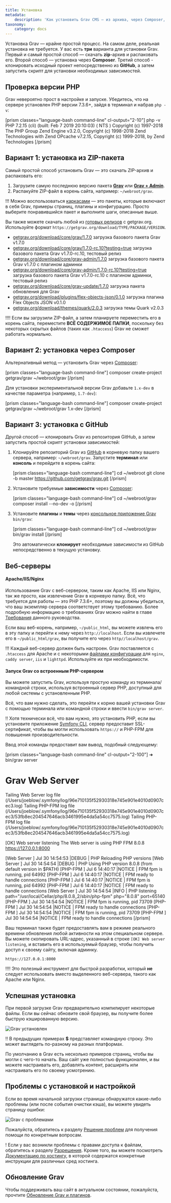 ```yaml
---
title: Установка
metadata:
    description: 'Как установить Grav CMS — из архива, через Composer, с GitHub. Возможные проблемы с установкой и настройкой.'
taxonomy:
    category: docs
---
```


Установка Grav — крайне простой процесс. На самом деле, реальная установка не требуется. У вас есть **три** варианта для установки Grav. Первый и самый простой способ — скачать **zip**-архив и распаковать его. Второй способ — установка через **Composer**. Третий способ - клонировать исходный проект непосредственно из **GitHub**, а затем запустить скрипт для установки необходимых зависимостей.

## Проверка версии PHP

Grav невероятно прост в настройке и запуске. Убедитесь, что на сервере установлен PHP версии 7.3.6+, зайдя в терминал и набрав `php -v`:

[prism classes="language-bash command-line" cl-output="2-10"]
php -v
PHP 7.2.15 (cli) (built: Feb  7 2019 20:10:03) ( NTS )
Copyright (c) 1997-2018 The PHP Group
Zend Engine v3.2.0, Copyright (c) 1998-2018 Zend Technologies
    with Zend OPcache v7.2.15, Copyright (c) 1999-2018, by Zend Technologies
[/prism]


## Вариант 1: установка из ZIP-пакета

Самый простой способ установить Grav — это скачать ZIP-архив и распаковать его:

1. Загрузите самую последнюю версию пакета **[Grav](https://getgrav.org/download/core/grav/latest)** или **[Grav + Admin](https://getgrav.org/download/core/grav-admin/latest)**.
2. Распакуйте ZIP-файл в корень сайта, например: `~/webroot/grav`.

!!! Можно воспользоваться [каркасами](https://getgrav.org/downloads/skeletons) — это пакеты, которые включают в себя Grav, примеры страниц, плагины и конфигурацию. Просто выберите понравившийся пакет и выполните шаги, описанные выше.

Вы также можете скачать любой из [готовых релизов](https://github.com/getgrav/grav/tags) с getgrav.org. Используйте формат `https://getgrav.org/download/TYPE/PACKAGE/VERSION`.

- [getgrav.org/download/core/grav/1.7.0](https://getgrav.org/download/core/grav/1.7.0) загрузка базового пакета Grav v1.7.0
- [getgrav.org/download/core/grav/1.7.0-rc.10?testing=true](https://getgrav.org/download/core/grav/1.7.0-rc.10?testing=true) загрузка базового пакета Grav v1.7.0-rc.10, тестовый релиз
- [getgrav.org/download/core/grav-admin/1.7.0](https://getgrav.org/download/core/grav-admin/1.7.0) загрузка базового пакета Grav v1.7.0 с плагином админки
- [getgrav.org/download/core/grav-admin/1.7.0-rc.10?testing=true](https://getgrav.org/download/core/grav-admin/1.7.0-rc.10?testing=true) загрузка базового пакета Grav v1.7.0-rc.10 с плагином админки, тестовый релиз
- [getgrav.org/download/core/grav-update/1.7.0](https://getgrav.org/download/core/grav-update/1.7.0) загрузка пакета обновления для Grav
- [getgrav.org/download/plugins/flex-objects-json/0.1.0](https://getgrav.org/download/plugins/flex-objects-json/0.1.0) загрузка плагина Flex Objects JSON v0.1.0
- [getgrav.org/download/themes/quark/2.0.3](https://getgrav.org/download/themes/quark/2.0.3) загрузка темы Quark v2.0.3

!!!! Если вы загрузили ZIP-файл, а затем планируете переместить его в корень сайта, переместите **ВСЁ СОДЕРЖИМОЕ ПАПКИ**, поскольку без некоторых скрытых файлов (таких как `.htaccess`) Grav не сможет работать нормально.

## Вариант 2: установка через Composer

Альтернативный метод — установить Grav через [Composer](https://getcomposer.org/doc/00-intro.md#installation-linux-unix-osx):

[prism classes="language-bash command-line"]
composer create-project getgrav/grav ~/webroot/grav
[/prism]

Для установки экспериментальной версии Grav добавьте `1.x-dev` в качестве параметра (например, `1.7-dev`):

[prism classes="language-bash command-line"]
composer create-project getgrav/grav ~/webroot/grav 1.x-dev
[/prism]

## Вариант 3: установка с GitHub

Другой способ — клонировать Grav из репозитория GitHub, а затем запустить простой скрипт установки зависимостей:

1. Клонируйте репозиторий Grav из [GitHub](https://github.com/getgrav/grav) в корневую папку вашего сервера, например: `~/webroot/grav`. Запустите **терминал** или **консоль** и перейдите в корень сайта:

   [prism classes="language-bash command-line"]
   cd ~/webroot
   git clone -b master https://github.com/getgrav/grav.git
   [/prism]

2. Установите требуемые **зависимости** через [Composer](https://getcomposer.org/doc/00-intro.md#installation-linux-unix-osx):

   [prism classes="language-bash command-line"]
   cd ~/webroot/grav
   composer install --no-dev -o
   [/prism]

3. Установите **плагины** и **темы** через [консольное приложение Grav](/cli-console) `bin/grav`:

   [prism classes="language-bash command-line"]
   cd ~/webroot/grav
   bin/grav install
   [/prism]

   Это автоматически **клонирует** необходимые зависимости из GitHub непосредственно в текущую установку.

## Веб-серверы

#### Apache/IIS/Nginx

Использование Grav с веб-сервером, таким как Apache, IIS или Nginx, так же просто, как извлечение Grav в корневую папку. Всё, что требуется для работы — это PHP 7.3.6+, поэтому вы должны убедиться, что ваш экземпляр сервера соответствует этому требованию. Более подробную информацию о требованиях Grav можно найти в главе [Требования](/basics/requirements) данного руководства.

Если ваш веб-корень, например, `~/public_html`, вы можете извлечь его в эту папку и перейти к нему через `http://localhost`. Если вы извлечете его в `~/public_html/grav`, вы получите его через `http//localhost/grav`.

!!! Каждый веб-сервер должен быть настроен. Grav поставляется с `.htaccess` для Apache и с некоторыми [файлами конфигурации](https://github.com/getgrav/grav/tree/master/webserver-configs) для `nginx`, `caddy server`, `iis` и `lighttpd`. Используйте их при необходимости.

#### Запуск Grav со встроенным PHP-сервером

Вы можете запустить Grav, используя простую команду из терминала/командной строки, используя встроенный сервер PHP, доступный для любой системы с установленным PHP.

Всё, что вам нужно сделать, это перейти к корню вашей установки Grav с помощью терминала или командной строки и ввести `bin/grav server`.

!! Хотя технически всё, что вам нужно, это установить PHP, если вы установите приложение [Symfony CLI](https://symfony.com/download), сервер предоставит SSL-сертификат, чтобы вы могли использовать `https://` и PHP-FPM для повышения производительности.

Ввод этой команды предоставит вам вывод, подобный следующему:

[prism classes="language-bash command-line" cl-output="2-100"]
➜ bin/grav server

Grav Web Server
===============

Tailing Web Server log file (/Users/joeblow/.symfony/log/96e710135f52930318e745e901e4010d0907cec3.log)
Tailing PHP-FPM log file (/Users/joeblow/.symfony/log/96e710135f52930318e745e901e4010d0907cec3/53fb8ec204547646acb3461995e4da5a54cc7575.log)
Tailing PHP-FPM log file (/Users/joeblow/.symfony/log/96e710135f52930318e745e901e4010d0907cec3/53fb8ec204547646acb3461995e4da5a54cc7575.log)

[OK] Web server listening
The Web server is using PHP FPM 8.0.8
https://127.0.0.1:8000


[Web Server ] Jul 30 14:54:53 |DEBUG  | PHP    Reloading PHP versions
[Web Server ] Jul 30 14:54:54 |DEBUG  | PHP    Using PHP version 8.0.8 (from default version in $PATH)
[PHP-FPM    ] Jul  6 14:40:17 |NOTICE | FPM    fpm is running, pid 64992
[PHP-FPM    ] Jul  6 14:40:17 |NOTICE | FPM    ready to handle connections
[PHP-FPM    ] Jul  6 14:40:17 |NOTICE | FPM    fpm is running, pid 64992
[PHP-FPM    ] Jul  6 14:40:17 |NOTICE | FPM    ready to handle connections
[Web Server ] Jul 30 14:54:54 |INFO   | PHP    listening path="/usr/local/Cellar/php/8.0.8_2/sbin/php-fpm" php="8.0.8" port=65140
[PHP-FPM    ] Jul 30 14:54:54 |NOTICE | FPM    fpm is running, pid 73709
[PHP-FPM    ] Jul 30 14:54:54 |NOTICE | FPM    ready to handle connections
[PHP-FPM    ] Jul 30 14:54:54 |NOTICE | FPM    fpm is running, pid 73709
[PHP-FPM    ] Jul 30 14:54:54 |NOTICE | FPM    ready to handle connections
[/prism]

Ваш терминал также будет предоставлять вам в режиме реального времени обновления любой активности на этом специальном сервере. Вы можете скопировать URL-адрес, указанный в строке `[OK] Web server listening`, и вставить его в используемый браузер, чтобы получить доступ к своему сайту, включая админку.

```
https://127.0.0.1:8000
```

!!!! Это полезный инструмент для быстрой разработки, который **не** следует использовать вместо выделенного веб-сервера, такого как Apache или Nginx.

## Успешная установка

При первой загрузке Grav предварительно компилирует некоторые файлы. Если вы сейчас обновите свой браузер, вы получите более быструю кэшированную версию.

![Grav установлен](install.png)

!! В предыдущих примерах **$** представляет командную строку. Это может выглядеть по-разному на разных платформах.

По умолчанию в Grav есть несколько примеров страниц, чтобы вы могли с чего-то начать. Ваш сайт уже полностью функционален, и вы можете настраивать его, добавлять контент, расширять или настраивать его по своему усмотрению.

## Проблемы с установкой и настройкой

Если во время начальной загрузки страницы обнаружатся какие-либо проблемы (или после события очистки кэша), вы можете увидеть страницу ошибки:

![Grav с проблемами](problems.png)

Пожалуйста, обратитесь к разделу [Решение проблем](/troubleshooting) для получения помощи по конкретным вопросам.

! Если у вас возникли проблемы с правами доступа к файлам, обратитесь к разделу [Разрешения](/troubleshooting/permissions). Кроме того, вы можете посмотреть [Документацию по хостингу](/webservers-hosting), в которой содержатся конкретные инструкции для различных сред хостинга.

## Обновление Grav

Чтобы поддерживать ваш сайт в актуальном состоянии, пожалуйста, прочтите [Обновление Grav и плагинов](/basics/updates).
